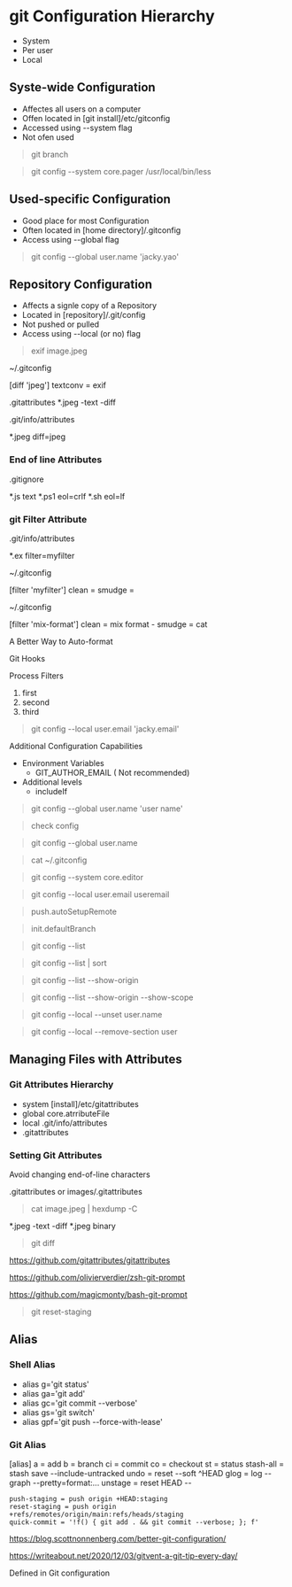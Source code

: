 # git Configuration Hierarchy

+ System
+ Per user
+ Local

## Syste-wide Configuration

+ Affectes all users on a computer
+ Offen located in [git install]/etc/gitconfig
+ Accessed using --system flag
+ Not ofen used


> git branch

> git config --system core.pager /usr/local/bin/less


## Used-specific Configuration

+ Good place for most Configuration
+ Often located in [home directory]/.gitconfig
+ Access using --global flag

> git config --global user.name 'jacky.yao'

## Repository Configuration

+ Affects a signle copy of a Repository
+ Located in [repository]/.git/config
+ Not pushed or pulled
+ Access using --local (or no) flag

> exif image.jpeg


~/.gitconfig

[diff 'jpeg']
    textconv = exif

.gitattributes
*.jpeg -text -diff

.git/info/attributes

*.jpeg diff=jpeg

### End of line Attributes


.gitignore 

*.js text
*.ps1 eol=crlf
*.sh eol=lf


### git Filter Attribute


.git/info/attributes

*.ex filter=myfilter

~/.gitconfig

[filter 'myfilter']
    clean =
    smudge = 

~/.gitconfig

[filter 'mix-format']
    clean = mix format -
    smudge = cat


A Better Way to Auto-format

Git Hooks


Process Filters
1. first
2. second
3. third



> git config --local user.email 'jacky.email'

Additional Configuration Capabilities

+ Environment Variables
  + GIT_AUTHOR_EMAIL ( Not recommended)
+ Additional levels
  + includeIf

> git config --global user.name 'user name'

> check config 

> git config --global user.name 


> cat ~/.gitconfig

> git config --system core.editor 

> git config --local user.email useremail 

> push.autoSetupRemote

> init.defaultBranch

> git config --list

> git config --list | sort

> git config --list --show-origin

> git config --list --show-origin --show-scope


> git config --local --unset user.name

> git config --local --remove-section user


## Managing Files with Attributes


### Git Attributes Hierarchy

+ system [install]/etc/gitattributes
+ global core.atrributeFile
+ local .git/info/attributes
+ .gitattributes

### Setting Git Attributes

Avoid changing end-of-line characters

.gitattributes or images/.gitattributes

> cat image.jpeg | hexdump -C

*.jpeg -text -diff
*.jpeg binary


> git diff

https://github.com/gitattributes/gitattributes

https://github.com/olivierverdier/zsh-git-prompt

https://github.com/magicmonty/bash-git-prompt

> git reset-staging

## Alias

### Shell Alias

+ alias g='git status'
+ alias ga='git add'
+ alias gc='git commit --verbose'
+ alias gs='git switch'
+ alias gpf='git push --force-with-lease'

### Git Alias

[alias]
    a = add
    b = branch
    ci = commit
    co = checkout
    st = status
    stash-all = stash save --include-untracked
    undo = reset --soft ^HEAD
    glog = log --graph --pretty=format:...
    unstage = reset HEAD --

    push-staging = push origin +HEAD:staging
    reset-staging = push origin +refs/remotes/origin/main:refs/heads/staging
    quick-commit = '!f() { git add . && git commit --verbose; }; f'





https://blog.scottnonnenberg.com/better-git-configuration/

https://writeabout.net/2020/12/03/gitvent-a-git-tip-every-day/

Defined in Git configuration





